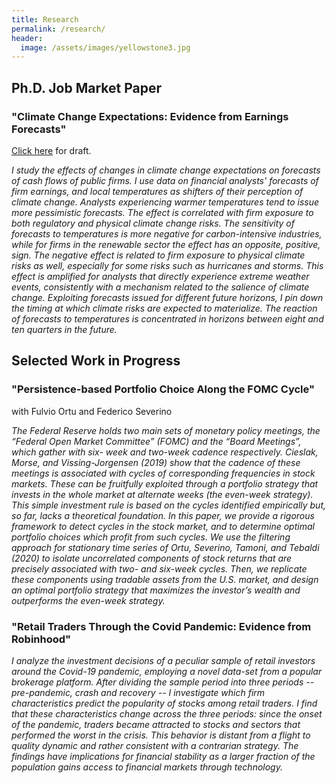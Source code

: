 ```yaml
---
title: Research
permalink: /research/
header:
  image: /assets/images/yellowstone3.jpg
---
```


## Ph.D. Job Market Paper

### "Climate Change Expectations: Evidence from Earnings Forecasts"
[Click here]({{site.url}}/assets/docs/research/reggiani_draft_jmp.pdf) for draft.

*I study the effects of changes in climate change expectations on forecasts of cash flows of public firms.
    I use data on financial analysts' forecasts of firm earnings, and local temperatures as shifters of their 
    perception of climate change. 
     Analysts experiencing warmer temperatures tend to issue more pessimistic forecasts.
    The effect is correlated with firm exposure to both regulatory and physical climate change risks.
    The sensitivity of forecasts to temperatures is more negative for carbon-intensive industries, while for firms in the renewable sector the effect has an opposite, positive, sign.
    The negative effect is related to firm exposure to physical climate risks as well, especially for some risks such as hurricanes and storms. 
    This effect is amplified for analysts that directly experience extreme weather events, consistently with a mechanism related to the salience of climate change. 
    Exploiting forecasts issued for different future horizons, I pin down the timing at which climate risks are expected to materialize.
    The reaction of forecasts to temperatures is concentrated in horizons between eight and ten quarters in the future.* 

<!-- Example of show/hide toggle for abstract:   
<details>
  <summary>Abstract</summary>
   <i>A central tenet of economic theory is that market power induces deadweight loss. This claim rests on an assumption that is difficult to verify empirically. Namely, that dominant firms produce less than the social optimum. I provide evidence of such restrictive behaviour using a rich dataset of Norwegian hydropower firms. The research design exploits exogenous variation in market power, arising from transmission bottlenecks and the formation of localized electricity markets. The unique production traits of hydropower production further helps to avoid empirical complications associated with marginal cost estimation and endogenous variation in the supply mix. This allows me to identify the causal impact of market power on firm behaviour in a reduced-form setting that requires minimal assumptions. I show that gaining pivotal status can cause firms to withhold production by as much as a two to five percent. My results suggest that even nominally competitive markets are susceptible to strategic manipulation and welfare losses.</i>
</details>
<br>

([Paper]({{ site.url }}/papers/hydro.pdf){:target="_blank"}.)
-->


## Selected Work in Progress

### "Persistence-based Portfolio Choice Along the FOMC Cycle"
with Fulvio Ortu and Federico Severino

*The Federal Reserve holds two main sets of monetary policy meetings, the “Federal
Open Market Committee” (FOMC) and the “Board Meetings”, which gather with six-
week and two-week cadence respectively. Cieslak, Morse, and Vissing-Jorgensen (2019)
show that the cadence of these meetings is associated with cycles of corresponding
frequencies in stock markets. These can be fruitfully exploited through a portfolio
strategy that invests in the whole market at alternate weeks (the even-week strategy).
This simple investment rule is based on the cycles identified empirically but, so far,
lacks a theoretical foundation. In this paper, we provide a rigorous framework to detect
cycles in the stock market, and to determine optimal portfolio choices which profit from
such cycles. We use the filtering approach for stationary time series of Ortu, Severino,
Tamoni, and Tebaldi (2020) to isolate uncorrelated components of stock returns that are
precisely associated with two- and six-week cycles. Then, we replicate these components
using tradable assets from the U.S. market, and design an optimal portfolio strategy
that maximizes the investor’s wealth and outperforms the even-week strategy.*


### "Retail Traders Through the Covid Pandemic: Evidence from Robinhood"

*I analyze the investment decisions of a peculiar sample of retail investors around the Covid-19 pandemic, employing a novel data-set from a popular brokerage platform. After dividing the sample period into three periods -- pre-pandemic, crash and recovery -- I investigate which firm characteristics predict the popularity of stocks among retail traders. I find that these characteristics change across the three periods: since the onset of the pandemic, traders became attracted to stocks and sectors that performed the worst in the crisis. This behavior is distant from a flight to quality dynamic and rather consistent with a contrarian strategy. The findings have implications for financial stability as a larger fraction of the population gains access to financial markets through technology.*

